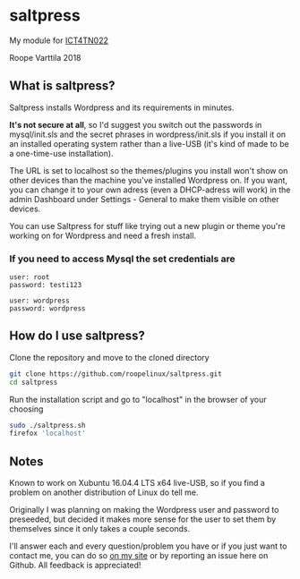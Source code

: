 # saltpress
My module for [ICT4TN022](http://terokarvinen.com/2018/aikataulu-%e2%80%93-palvelinten-hallinta-ict4tn022-4-ti-5-ke-5-loppukevat-2018-5p)

Roope Varttila 2018

## What is saltpress?

Saltpress installs Wordpress and its requirements in minutes.

**It's not secure at all**, so I'd suggest you switch out the passwords in mysql/init.sls and the secret phrases in wordpress/init.sls if you install it on an installed operating system rather than a live-USB (it's kind of made to be a one-time-use installation).

The URL is set to localhost so the themes/plugins you install won't show on other devices than the machine you've installed Wordpress on. If you want, you can change it to your own adress (even a DHCP-adress will work) in the admin Dashboard under Settings - General to make them visible on other devices.

You can use Saltpress for stuff like trying out a new plugin or theme you're working on for Wordpress and need a fresh install.

### If you need to access Mysql the set credentials are
  
    user: root
    password: testi123

    user: wordpress
    password: wordpress

## How do I use saltpress?

Clone the repository and move to the cloned directory
```bash
git clone https://github.com/roopelinux/saltpress.git
cd saltpress
```
Run the installation script and go to "localhost" in the browser of your choosing
```bash
sudo ./saltpress.sh
firefox 'localhost'
```

## Notes

Known to work on Xubuntu 16.04.4 LTS x64 live-USB, so if you find a problem on another distribution of Linux do tell me.

Originally I was planning on making the Wordpress user and password to preseeded, but decided it makes more sense for the user to set them by themselves since it only takes a couple seconds.

I'll answer each and every question/problem you have or if you just want to contact me, you can do so [on my site](https://roopelinux.wordpress.com/info-stuff/) or by reporting an issue here on Github. All feedback is appreciated!

